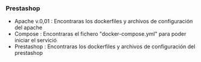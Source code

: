 ### Prestashop
  * Apache v.0,01 : Encontraras los dockerfiles y archivos de configuración del apache
  * Compose : Encontraras el fichero "docker-compose.yml" para poder iniciar el servició
  * Prestashop : Encontraras los dockerfiles y archivos de configuración del prestashop

